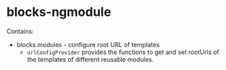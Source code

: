 blocks-ngmodule
===================
Contains:

* blocks.modules - configure root URL of templates
    * ``urlConfigProvider`` provides the functions to get and set rootUrls of the templates of different reusable modules.
